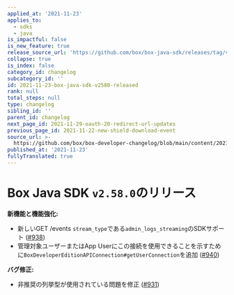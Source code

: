 ```yaml
---
applied_at: '2021-11-23'
applies_to:
  - sdks
  - java
is_impactful: false
is_new_feature: true
release_source_url: 'https://github.com/box/box-java-sdk/releases/tag/v2.58.0'
collapse: true
is_index: false
category_id: changelog
subcategory_id: ''
id: 2021-11-23-box-java-sdk-v2580-released
rank: null
total_steps: null
type: changelog
sibling_id: ''
parent_id: changelog
next_page_id: 2021-11-29-oauth-20-redirect-url-updates
previous_page_id: 2021-11-22-new-shield-download-event
source_url: >-
  https://github.com/box/box-developer-changelog/blob/main/content/2021/11-23-box-java-sdk-v2580-released.md
published_at: '2021-11-23'
fullyTranslated: true
---
```

# Box Java SDK `v2.58.0`のリリース

**新機能と機能強化:**

* 新しいGET /events `stream_type`である`admin_logs_streaming`のSDKサポート ([#938][1])
* 管理対象ユーザーまたはApp Userにこの接続を使用できることを示すために`BoxDeveloperEditionAPIConnection#getUserConnection`を追加 ([#940][2])

**バグ修正:**

* 非推奨の列挙型が使用されている問題を修正 ([#931][3])

[1]: https://github.com/box/box-java-sdk/pull/938

[2]: https://github.com/box/box-java-sdk/pull/940

[3]: https://github.com/box/box-java-sdk/issues/931
